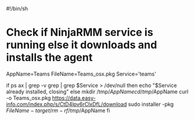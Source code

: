 #!/bin/sh

# Check if NinjaRMM service is running else it downloads and installs the agent

AppName=Teams
FileName=Teams_osx.pkg
Service='teams'

if ps ax | grep -v grep | grep $Service > /dev/null
then
	echo "$Service already installed, closing"
else
	mkdir /tmp/$AppName
	cd /tmp/$AppName
	curl -o Teams_osx.pkg https://data.easy-info.com/index.php/s/CtD4lpv6rClxDfL/download
	sudo installer -pkg $FileName -target /
	rm -rf /tmp/$AppName
fi

